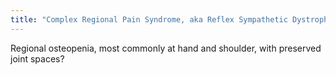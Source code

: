 ```yaml
---
title: "Complex Regional Pain Syndrome, aka Reflex Sympathetic Dystrophy"
---
```

Regional osteopenia, most commonly at hand and shoulder, with preserved joint spaces?


